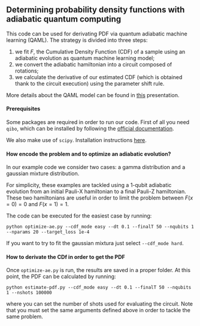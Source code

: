 ## Determining probability density functions with adiabatic quantum computing

This code can be used for derivating PDF via quantum adiabatic machine learning (QAML). 
The strategy is divided into three steps:

1. we fit $F$, the Cumulative Density Function (CDF) of a sample using an adiabatic
evolution as quantum machine learning model;
2. we convert the adiabatic hamiltonian into a circuit composed of rotations;
3. we calculate the derivative of our estimated CDF (which is obtained thank to
the circuit execution) using the parameter shift rule.

More details about the QAML model can be found in [this](link) presentation. 

#### Prerequisites

Some packages are required in order to run our code. 
First of all you need `qibo`, which can be installed by following the
[official documentation](https://qibo.science/docs/qibo/stable). 

We also make use of `scipy`. Installation instructions [here](https://scipy.org/install/).

#### How encode the problem and to optimize an adiabatic evolution?

In our example code we consider two cases: a gamma distribution and a gaussian
mixture distribution. 

For simplicity, these examples are tackled using a 1-qubit adiabatic evolution
from an initial Pauli-X hamiltonian to a final Pauli-Z hamiltonian. These two
hamiltonians are useful in order to limit the problem between $F(x=0)=0$ and
$F(x=1)=1$.

The code can be executed for the easiest case by running:

```
python optimize-ae.py --cdf_mode easy --dt 0.1 --finalT 50 --nqubits 1 --nparams 20 --target_loss 1e-4
```

If you want to try to fit the gaussian mixtura just select `--cdf_mode hard`.

#### How to derivate the CDf in order to get the PDF

Once `optimize-ae.py` is run, the results are saved in a proper folder. 
At this point, the PDF can be calculated by running:

```
python estimate-pdf.py --cdf_mode easy --dt 0.1 --finalT 50 --nqubits 1 --nshots 100000
```

where you can set the number of shots used for evaluating the circuit. 
Note that you must set the same arguments defined above in order to tackle the same
problem.